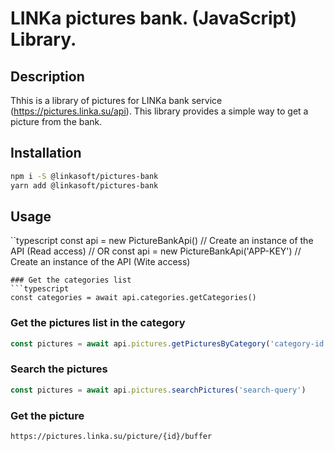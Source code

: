 # LINKa pictures bank. (JavaScript) Library.

## Description
Thhis is a library of pictures for LINKa bank service (https://pictures.linka.su/api). This library provides a simple way to get a picture from the bank.

## Installation
```bash
npm i -S @linkasoft/pictures-bank
yarn add @linkasoft/pictures-bank
```
## Usage
``typescript
const api = new PictureBankApi() // Create an instance of the API (Read access)
// OR
const api = new PictureBankApi('APP-KEY') // Create an instance of the API (Wite access)
```
### Get the categories list
```typescript
const categories = await api.categories.getCategories()
```
### Get the pictures list in the category
```typescript
const pictures = await api.pictures.getPicturesByCategory('category-id')
```
### Search the pictures
```typescript
const pictures = await api.pictures.searchPictures('search-query')
```
### Get the picture
```
https://pictures.linka.su/picture/{id}/buffer
```